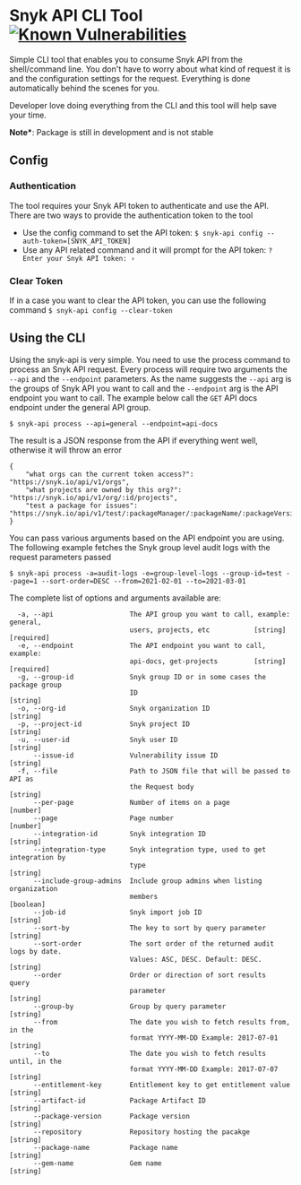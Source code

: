 # Snyk API CLI Tool [![Known Vulnerabilities](https://snyk.io/test/github/lovebhardwajsnyk/snyk-api-cli/badge.svg)](https://snyk.io/test/github/lovebhardwajsnyk/snyk-api-cli)

Simple CLI tool that enables you to consume Snyk API from the shell/command line. You don't have to worry about what kind of request it is and the configuration settings for the request. Everything is done automatically behind the scenes for you.

Developer love doing everything from the CLI and this tool will help save your time.

**Note\***: Package is still in development and is not stable

## Config

### Authentication

The tool requires your Snyk API token to authenticate and use the API. There are two ways to provide the authentication token to the tool

- Use the config command to set the API token: `$ snyk-api config --auth-token=[SNYK_API_TOKEN]`
- Use any API related command and it will prompt for the API token: `? Enter your Snyk API token: ›`

### Clear Token

If in a case you want to clear the API token, you can use the following command `$ snyk-api config --clear-token`

## Using the CLI

Using the snyk-api is very simple. You need to use the process command to process an Snyk API request. Every process will require two arguments the `--api` and the `--endpoint` parameters. As the name suggests the `--api` arg is the groups of Snyk API you want to call and the `--endpoint` arg is the API endpoint you want to call. The example below call the `GET` API docs endpoint under the general API group.

```
$ snyk-api process --api=general --endpoint=api-docs
```

The result is a JSON response from the API if everything went well, otherwise it will throw an error

```
{
    "what orgs can the current token access?": "https://snyk.io/api/v1/orgs",
    "what projects are owned by this org?": "https://snyk.io/api/v1/org/:id/projects",
    "test a package for issues": "https://snyk.io/api/v1/test/:packageManager/:packageName/:packageVersion"
}
```

You can pass various arguments based on the API endpoint you are using. The following example fetches the Snyk group level audit logs with the request parameters passed

```
$ snyk-api process -a=audit-logs -e=group-level-logs --group-id=test --page=1 --sort-order=DESC --from=2021-02-01 --to=2021-03-01
```

The complete list of options and arguments available are:

```
  -a, --api                   The API group you want to call, example: general,
                              users, projects, etc           [string] [required]
  -e, --endpoint              The API endpoint you want to call, example:
                              api-docs, get-projects         [string] [required]
  -g, --group-id              Snyk group ID or in some cases the package group
                              ID                                        [string]
  -o, --org-id                Snyk organization ID                      [string]
  -p, --project-id            Snyk project ID                           [string]
  -u, --user-id               Snyk user ID                              [string]
      --issue-id              Vulnerability issue ID                    [string]
  -f, --file                  Path to JSON file that will be passed to API as
                              the Request body                          [string]
      --per-page              Number of items on a page                 [number]
      --page                  Page number                               [number]
      --integration-id        Snyk integration ID                       [string]
      --integration-type      Snyk integration type, used to get integration by
                              type                                      [string]
      --include-group-admins  Include group admins when listing organization
                              members                                  [boolean]
      --job-id                Snyk import job ID                        [string]
      --sort-by               The key to sort by query parameter        [string]
      --sort-order            The sort order of the returned audit logs by date.
                              Values: ASC, DESC. Default: DESC.         [string]
      --order                 Order or direction of sort results  query
                              parameter                                 [string]
      --group-by              Group by query parameter                  [string]
      --from                  The date you wish to fetch results from, in the
                              format YYYY-MM-DD Example: 2017-07-01     [string]
      --to                    The date you wish to fetch results until, in the
                              format YYYY-MM-DD Example: 2017-07-07     [string]
      --entitlement-key       Entitlement key to get entitlement value  [string]
      --artifact-id           Package Artifact ID                       [string]
      --package-version       Package version                           [string]
      --repository            Repository hosting the pacakge            [string]
      --package-name          Package name                              [string]
      --gem-name              Gem name                                  [string]
```
